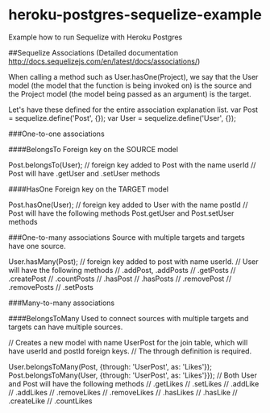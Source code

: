 # heroku-postgres-sequelize-example
Example how to run Sequelize with Heroku Postgres


##Sequelize Associations
(Detailed documentation http://docs.sequelizejs.com/en/latest/docs/associations/)

When calling a method such as User.hasOne(Project), we say that the User model (the model that the function is being invoked on) is the source and the Project model (the model being passed as an argument) is the target.

Let's have these defined for the entire association explanation list.
var Post = sequelize.define('Post', {});
var User = sequelize.define('User', {});

###One-to-one associations

####BelongsTo
Foreign key on the SOURCE model

Post.belongsTo(User);   // foreign key added to Post with the name userId
                        // Post will have .getUser and .setUser methods

####HasOne
Foreign key on the TARGET model

Post.hasOne(User); // foreign key added to User with the name postId
                   // Post will have the following methods Post.getUser and Post.setUser methods


###One-to-many associations
Source with multiple targets and targets have one source.

User.hasMany(Post); // foreign key added to post with name userId.
                    // User will have the following methods
                    // .addPost, .addPosts
                    // .getPosts
                    // .createPost
                    // .countPosts
                    // .hasPost
                    // .hasPosts
                    // .removePost
                    // .removePosts
                    // .setPosts



###Many-to-many associations

####BelongsToMany
Used to connect sources with multiple targets and targets can have multiple sources.

// Creates a new model with name UserPost for the join table, which will have userId and postId foreign keys.
// The through definition is required.

User.belongsToMany(Post, {through: 'UserPost', as: 'Likes'});
Post.belongsToMany(User, {through: 'UserPost', as: 'Likes'}}); 
// Both User and Post will have the following methods 
// .getLikes 
// .setLikes 
// .addLike
// .addLikes
// .removeLikes
// .removeLikes
// .hasLikes
// .hasLike
// .createLike
// .countLikes











